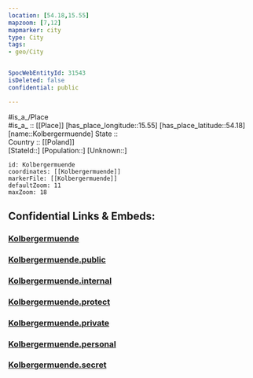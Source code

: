 ```yaml
---
location: [54.18,15.55] 
mapzoom: [7,12] 
mapmarker: city 
type: City
tags:
- geo/City


SpocWebEntityId: 31543
isDeleted: false
confidential: public

---
```

#is_a_/Place  
#is_a_ :: [[Place]] 
[has_place_longitude::15.55] 
[has_place_latitude::54.18] 
[name::Kolbergermuende] 
State ::  
Country :: [[Poland]]  
[StateId::] 
[Population::] 
[Unknown::] 


```leaflet
id: Kolbergermuende
coordinates: [[Kolbergermuende]] 
markerFile: [[Kolbergermuende]] 
defaultZoom: 11 
maxZoom: 18
```


## Confidential Links & Embeds: 

### [Kolbergermuende](/_Standards/Earth/Continent/Europe/Europe~East/Poland/Provinces~Poland/West_Pomeranian/City/Kolbergermuende.md) 

### [Kolbergermuende.public](/_public/Earth/Continent/Europe/Europe~East/Poland/Provinces~Poland/West_Pomeranian/City/Kolbergermuende.public.md) 

### [Kolbergermuende.internal](/_internal/Earth/Continent/Europe/Europe~East/Poland/Provinces~Poland/West_Pomeranian/City/Kolbergermuende.internal.md) 

### [Kolbergermuende.protect](/_protect/Earth/Continent/Europe/Europe~East/Poland/Provinces~Poland/West_Pomeranian/City/Kolbergermuende.protect.md) 

### [Kolbergermuende.private](/_private/Earth/Continent/Europe/Europe~East/Poland/Provinces~Poland/West_Pomeranian/City/Kolbergermuende.private.md) 

### [Kolbergermuende.personal](/_personal/Earth/Continent/Europe/Europe~East/Poland/Provinces~Poland/West_Pomeranian/City/Kolbergermuende.personal.md) 

### [Kolbergermuende.secret](/_secret/Earth/Continent/Europe/Europe~East/Poland/Provinces~Poland/West_Pomeranian/City/Kolbergermuende.secret.md)

